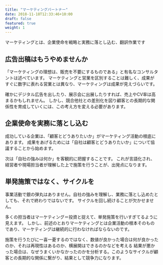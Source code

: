 ```yaml
---
title: "マーケティングパートナー"
date: 2018-11-18T12:33:46+10:00
draft: false
featured: true
weight: 1
---
```

マーケティングとは、企業使命を戦略と実務に落とし込む、翻訳作業です

## 広告出稿はもうやめませんか
「マーケティングの理想は、販売を不要にするものである」と有名なコンサルタントは述べています。
マーケティングと営業を区別することは難しく、成果がすぐに数字に表れる営業とは異なり、マーケティングは成果が見えづらいです。

確かにデジタル広告を出したり、展示会に出展したりすれば、売上やCV率は高まるかもしれません。
しかし、競合他社との差別化を図り顧客との長期的な関係性を育成していくには、この考え方を変える必要があります。

## 企業使命を実務に落とし込む
成功している企業は、「顧客とどうありたいか」がマーケティング活動の根底にあります。
成果をあげるためには「自社は顧客とどうありたいか」について協議することから始めます。

次は「自社の強みは何か」を客観的に把握することです。
これが言語化され、経営者や現場担当者が理解した上で施策を行うことが、出発点になります。

## 単発施策ではなく、サイクルを
事業活動で銀の弾丸はありません。自社の強みを理解し、業務に落とし込めたとしても、それで終わりではないです。
サイクルを回し続けることが欠かせません。

多くの担当者はマーケティング＝投資と捉えて、単発施策を行いすぎてるように見えます。
しかし、前述のとおりマーケティングとは企業活動の根本そのものであり、マーケティングは継続的に行わなければならないのです。

施策を行うたびに一喜一憂するのではなく、数値が良かった場合は何が良かったのか、それは再現性はあるのか、横展開はできるのかなどを考える
結果が悪かった場合は、なぜうまくいかなかったのかを分析する。このようなサイクルが顧客との長期的な関係に繋がり、結果として競争力になります。
